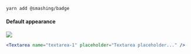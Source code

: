 ```sh
yarn add @smashing/badge
```

#### Default appearance

![](https://i.imgur.com/rg7O0Kv.png)

```jsx
<Textarea name="textarea-1" placeholder="Textarea placeholder..." />
```
